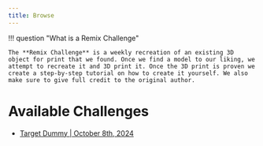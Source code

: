 ```yaml
---
title: Browse
---
```



!!! question "What is a Remix Challenge"

    The **Remix Challenge** is a weekly recreation of an existing 3D object for print that we found. Once we find a model to our liking, we attempt to recreate it and 3D print it. Once the 3D print is proven we create a step-by-step tutorial on how to create it yourself. We also make sure to give full credit to the original author.

# Available Challenges

- [Target Dummy | October 8th, 2024](./remix-challenge-target-dummy.md)